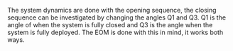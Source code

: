 The system dynamics are done with the opening sequence, the closing sequence can be investigated by changing the angles Q1 and Q3. Q1 is the angle of when the system is fully closed and Q3 is the angle when the system is fully deployed. The EOM is done with this in mind, it works both ways.

